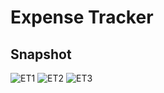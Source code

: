 # Expense Tracker

## Snapshot
![ET1](https://github.com/tawsifmahmud05/Flutter_Expense_Tracker/assets/85132422/a7b135a0-3689-485a-bf2d-fc068f83b1b5)
![ET2](https://github.com/tawsifmahmud05/Flutter_Expense_Tracker/assets/85132422/1a634eb8-9a91-4250-aa6b-b5641ead88c3)
![ET3](https://github.com/tawsifmahmud05/Flutter_Expense_Tracker/assets/85132422/bbd92bb8-43f8-4314-8528-53fa940c5f87)
